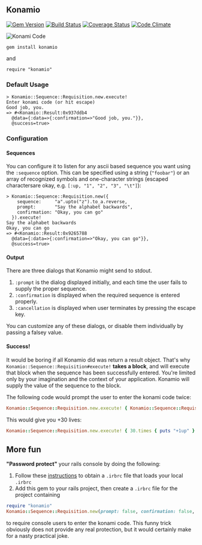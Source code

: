 ## Konamio

[![Gem Version](https://badge.fury.io/rb/konamio.png)](http://badge.fury.io/rb/konamio)  [![Build Status](https://travis-ci.org/rthbound/konamio.png?branch=master)](https://travis-ci.org/rthbound/konamio) [![Coverage Status](https://coveralls.io/repos/rthbound/konamio/badge.png)](https://coveralls.io/r/rthbound/konamio) [![Code Climate](https://codeclimate.com/github/rthbound/konamio.png)](https://codeclimate.com/github/rthbound/konamio)

![Konami Code](http://images.nintendolife.com/news/2012/01/the_origins_of_the_konami_code_revealed/attachment/0/small.jpg)

    gem install konamio

and

    require "konamio"


### Default Usage
```
> Konamio::Sequence::Requisition.new.execute!
Enter konami code (or hit escape)
Good job, you.
=> #<Konamio::Result:0x937ddb4
  @data={:data=>{:confirmation=>"Good job, you."}},
  @success=true>
```

### Configuration

#### Sequences

You can configure it to listen for any ascii based sequence you want
using the `:sequence` option. This can be specified using a string
(`"foobar"`) or an array of recognized symbols and one-character strings
(escaped charactersare okay, e.g. `[:up, "1", "2", "3", "\t"]`):

```
> Konamio::Sequence::Requisition.new({
    sequence:     "a".upto("z").to_a.reverse,
    prompt:       "Say the alphabet backwards",
    confirmation: "Okay, you can go"
  }).execute!
Say the alphabet backwards
Okay, you can go
=> #<Konamio::Result:0x9265788
  @data={:data=>{:confirmation=>"Okay, you can go"}},
  @success=true>
```

#### Output

There are three dialogs that Konamio might send to stdout.

1. `:prompt` is the dialog displayed initially, and each time the user fails to supply the proper sequence.
2. `:confirmation` is displayed when the required sequence is entered properly.
3. `:cancellation` is displayed when user terminates by pressing the escape key.

You can customize any of these dialogs, or disable them individually by passing a falsey value.

#### Success!

It would be boring if all Konamio did was return a result object. That's why
`Konamio::Sequence::Requisition#execute!` **takes a block**, and will execute
that block when the sequence has been successfully entered. You're limited only
by your imagination and the context of your application. Konamio will supply
the value of the sequence to the block.

The following code would prompt the user to enter the konami code twice:
```ruby
Konamio::Sequence::Requisition.new.execute! { Konamio::Sequence::Requisition.new.execute! }
```
This would give you +30 lives:
```ruby
Konamio::Sequence::Requisition.new.execute! { 30.times { puts "+1up" } }
```

## More fun

**"Password protect"** your rails console by doing the following:

1. Follow these [instructions](http://samuelmullen.com/2010/04/irb-global-local-irbrc/) to obtain a `.irbrc` file that loads your local `.irbrc`
2. Add this gem to your rails project, then create a `.irbrc` file for the project containing


```ruby
require "konamio"
Konamio::Sequence::Requisition.new(prompt: false, confirmation: false, cancellation: false).execute!
```

to require console users to enter the konami code. This funny trick obviously does not provide any real protection, but it would certainly make for a nasty practical joke.
